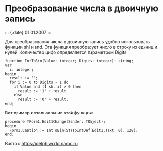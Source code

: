 Преобразование числа в двоичную запись
======================================

::: {.date}
01.01.2007
:::

Для преобразования числа в двоичную запись удобно использовать функции
shl и and. Эта функция преобразует число в строку из единиц и нулей.
Количество цифр определяется параметром Digits.

    function IntToBin(Value: integer; Digits: integer): string;
    var
      i: integer;
    begin
      result := '';
      for i := 0 to Digits - 1 do
        if Value and (1 shl i) > 0 then
          result := '1' + result
        else
          result := '0' + result;
    end;

Вот пример использования этой функции:

    procedure TForm1.Edit1Change(Sender: TObject);
    begin
      Form1.Caption := IntToBin(StrToIntDef(Edit1.Text, 0), 128);
    end;

Взято с <https://delphiworld.narod.ru>
